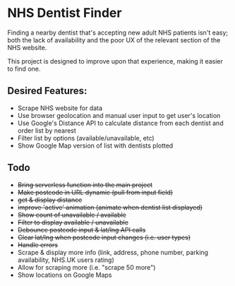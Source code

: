 # NHS Dentist Finder

Finding a nearby dentist that's accepting new adult NHS patients isn't easy; both the lack of availability and the poor UX of the relevant section of the NHS website.

This project is designed to improve upon that experience, making it easier to find one.

## Desired Features:

- Scrape NHS website for data
- Use browser geolocation and manual user input to get user's location
- Use Google's Distance API to calculate distance from each dentist and order list by nearest
- Filter list by options (available/unavailable, etc)
- Show Google Map version of list with dentists plotted

## Todo

- ~~Bring serverless function into the main project~~
- ~~Make postcode in URL dynamic (pull from input field)~~
- ~~get & display distance~~
- ~~improve 'active' animation (animate when dentist list displayed)~~
- ~~Show count of unavailable / available~~
- ~~Filter to display available / unavailable~~
- ~~Debounce postcode input & lat/lng API calls~~
- ~~Clear lat/lng when postcode input changes (i.e. user types)~~
- ~~Handle errors~~
- Scrape & display more info (link, address, phone number, parking availability, NHS.UK users rating)
- Allow for scraping more (i.e. "scrape 50 more")
- Show locations on Google Maps
